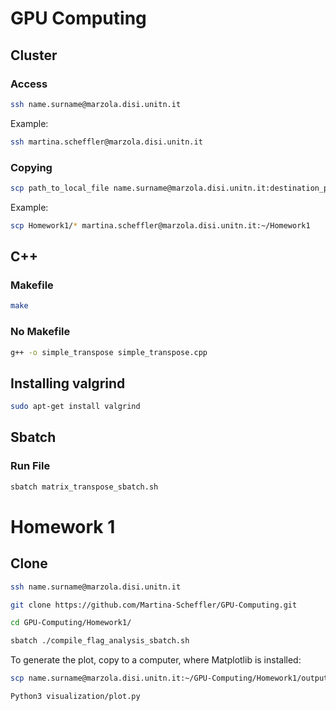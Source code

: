 # GPU Computing
## Cluster
### Access
```bash
ssh name.surname@marzola.disi.unitn.it
```
Example:
```bash
ssh martina.scheffler@marzola.disi.unitn.it
```

### Copying
```bash
scp path_to_local_file name.surname@marzola.disi.unitn.it:destination_path
```
Example:
```bash
scp Homework1/* martina.scheffler@marzola.disi.unitn.it:~/Homework1
```

## C++
### Makefile
```bash
make
```

### No Makefile
```bash
g++ -o simple_transpose simple_transpose.cpp
```

## Installing valgrind
```bash
sudo apt-get install valgrind
```

## Sbatch
### Run File
```bash
sbatch matrix_transpose_sbatch.sh
```

# Homework 1
## Clone
```bash
ssh name.surname@marzola.disi.unitn.it
```
```bash
git clone https://github.com/Martina-Scheffler/GPU-Computing.git
```
```bash
cd GPU-Computing/Homework1/
```
```bash
sbatch ./compile_flag_analysis_sbatch.sh
```

To generate the plot, copy to a computer, where Matplotlib is installed:
```bash
scp name.surname@marzola.disi.unitn.it:~/GPU-Computing/Homework1/output/* .
```
```bash
Python3 visualization/plot.py
```
